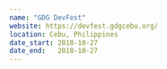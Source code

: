 ```yaml
---
name: "GDG DevFest"
website: https://devfest.gdgcebu.org/
location: Cebu, Philippines
date_start: 2018-10-27
date_end:   2018-10-27
---
```

